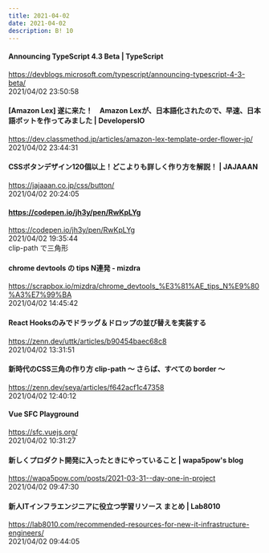 ```yaml
---
title: 2021-04-02
date: 2021-04-02
description: B! 10
---
```


#### Announcing TypeScript 4.3 Beta | TypeScript
https://devblogs.microsoft.com/typescript/announcing-typescript-4-3-beta/<br>
2021/04/02 23:50:58<br>


#### [Amazon Lex] 遂に来た！　Amazon Lexが、日本語化されたので、早速、日本語ボットを作ってみました | DevelopersIO
https://dev.classmethod.jp/articles/amazon-lex-template-order-flower-jp/<br>
2021/04/02 23:44:31<br>


#### CSSボタンデザイン120個以上！どこよりも詳しく作り方を解説！ | JAJAAAN
https://jajaaan.co.jp/css/button/<br>
2021/04/02 20:24:05<br>


#### https://codepen.io/jh3y/pen/RwKpLYg
https://codepen.io/jh3y/pen/RwKpLYg<br>
2021/04/02 19:35:44<br>
clip-path で三角形


#### chrome devtools の tips N連発 - mizdra
https://scrapbox.io/mizdra/chrome_devtools_%E3%81%AE_tips_N%E9%80%A3%E7%99%BA<br>
2021/04/02 14:45:42<br>


#### React Hooksのみでドラッグ＆ドロップの並び替えを実装する
https://zenn.dev/uttk/articles/b90454baec68c8<br>
2021/04/02 13:31:51<br>


#### 新時代のCSS三角の作り方 clip-path 〜 さらば、すべての border 〜
https://zenn.dev/seya/articles/f642acf1c47358<br>
2021/04/02 12:40:12<br>


#### Vue SFC Playground
https://sfc.vuejs.org/<br>
2021/04/02 10:31:27<br>


#### 新しくプロダクト開発に入ったときにやっていること | wapa5pow's blog
https://wapa5pow.com/posts/2021-03-31--day-one-in-project<br>
2021/04/02 09:47:30<br>


#### 新人ITインフラエンジニアに役立つ学習リソース まとめ | Lab8010
https://lab8010.com/recommended-resources-for-new-it-infrastructure-engineers/<br>
2021/04/02 09:44:05<br>


